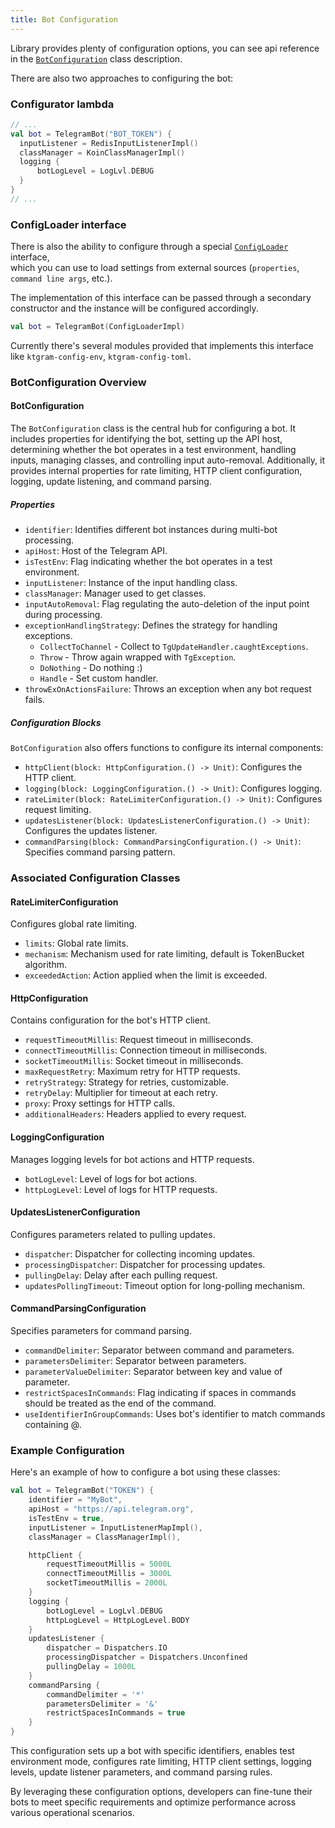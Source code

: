 ```yaml
---
title: Bot Configuration
---
```


Library provides plenty of configuration options, you can see api reference in the [`BotConfiguration`](https://vendelieu.github.io/telegram-bot/telegram-bot/eu.vendeli.tgbot.types.configuration/-bot-configuration/index.html) class description.

There are also two approaches to configuring the bot:

### Configurator lambda

```kotlin
// ...
val bot = TelegramBot("BOT_TOKEN") {
  inputListener = RedisInputListenerImpl()
  classManager = KoinClassManagerImpl()
  logging {
      botLogLevel = LogLvl.DEBUG
  }
}
// ...
```

### ConfigLoader interface

There is also the ability to configure through a special [`ConfigLoader`](https://vendelieu.github.io/telegram-bot/telegram-bot/eu.vendeli.tgbot.interfaces.helper/-config-loader/index.html) interface,<br/> which you can use to load settings from external sources (`properties`, `command line args`, etc.).

The implementation of this interface can be passed through a secondary constructor and the instance will be configured accordingly.

```kotlin
val bot = TelegramBot(ConfigLoaderImpl)
```

Currently there's several modules provided that implements this interface like `ktgram-config-env`, `ktgram-config-toml`.

### BotConfiguration Overview

#### BotConfiguration

The `BotConfiguration` class is the central hub for configuring a bot. It includes properties for identifying the bot, setting up the API host, determining whether the bot operates in a test environment, handling inputs, managing classes, and controlling input auto-removal. Additionally, it provides internal properties for rate limiting, HTTP client configuration, logging, update listening, and command parsing.

##### Properties

- `identifier`: Identifies different bot instances during multi-bot processing.
- `apiHost`: Host of the Telegram API.
- `isTestEnv`: Flag indicating whether the bot operates in a test environment.
- `inputListener`: Instance of the input handling class.
- `classManager`: Manager used to get classes.
- `inputAutoRemoval`: Flag regulating the auto-deletion of the input point during processing.
- `exceptionHandlingStrategy`: Defines the strategy for handling exceptions.
    * `CollectToChannel` - Collect to `TgUpdateHandler.caughtExceptions`.
    * `Throw` - Throw again wrapped with `TgException`.
    * `DoNothing` - Do nothing :)
    * `Handle` - Set custom handler.
- `throwExOnActionsFailure`: Throws an exception when any bot request fails.

##### Configuration Blocks

`BotConfiguration` also offers functions to configure its internal components:

- `httpClient(block: HttpConfiguration.() -> Unit)`: Configures the HTTP client.
- `logging(block: LoggingConfiguration.() -> Unit)`: Configures logging.
- `rateLimiter(block: RateLimiterConfiguration.() -> Unit)`: Configures request limiting.
- `updatesListener(block: UpdatesListenerConfiguration.() -> Unit)`: Configures the updates listener.
- `commandParsing(block: CommandParsingConfiguration.() -> Unit)`: Specifies command parsing pattern.

### Associated Configuration Classes

#### RateLimiterConfiguration

Configures global rate limiting.

- `limits`: Global rate limits.
- `mechanism`: Mechanism used for rate limiting, default is TokenBucket algorithm.
- `exceededAction`: Action applied when the limit is exceeded.

#### HttpConfiguration

Contains configuration for the bot's HTTP client.

- `requestTimeoutMillis`: Request timeout in milliseconds.
- `connectTimeoutMillis`: Connection timeout in milliseconds.
- `socketTimeoutMillis`: Socket timeout in milliseconds.
- `maxRequestRetry`: Maximum retry for HTTP requests.
- `retryStrategy`: Strategy for retries, customizable.
- `retryDelay`: Multiplier for timeout at each retry.
- `proxy`: Proxy settings for HTTP calls.
- `additionalHeaders`: Headers applied to every request.

#### LoggingConfiguration

Manages logging levels for bot actions and HTTP requests.

- `botLogLevel`: Level of logs for bot actions.
- `httpLogLevel`: Level of logs for HTTP requests.

#### UpdatesListenerConfiguration

Configures parameters related to pulling updates.

- `dispatcher`: Dispatcher for collecting incoming updates.
- `processingDispatcher`: Dispatcher for processing updates.
- `pullingDelay`: Delay after each pulling request.
- `updatesPollingTimeout`: Timeout option for long-polling mechanism.

#### CommandParsingConfiguration

Specifies parameters for command parsing.

- `commandDelimiter`: Separator between command and parameters.
- `parametersDelimiter`: Separator between parameters.
- `parameterValueDelimiter`: Separator between key and value of parameter.
- `restrictSpacesInCommands`: Flag indicating if spaces in commands should be treated as the end of the command.
- `useIdentifierInGroupCommands`: Uses bot's identifier to match commands containing @.

### Example Configuration

Here's an example of how to configure a bot using these classes:

```kotlin
val bot = TelegramBot("TOKEN") {
    identifier = "MyBot",
    apiHost = "https://api.telegram.org",
    isTestEnv = true,
    inputListener = InputListenerMapImpl(),
    classManager = ClassManagerImpl(),

    httpClient {
        requestTimeoutMillis = 5000L
        connectTimeoutMillis = 3000L
        socketTimeoutMillis = 2000L
    }
    logging {
        botLogLevel = LogLvl.DEBUG
        httpLogLevel = HttpLogLevel.BODY
    }
    updatesListener {
        dispatcher = Dispatchers.IO
        processingDispatcher = Dispatchers.Unconfined
        pullingDelay = 1000L
    }
    commandParsing {
        commandDelimiter = '*'
        parametersDelimiter = '&'
        restrictSpacesInCommands = true
    }
}
```

This configuration sets up a bot with specific identifiers, enables test environment mode, configures rate limiting, HTTP client settings, logging levels, update listener parameters, and command parsing rules.

By leveraging these configuration options, developers can fine-tune their bots to meet specific requirements and optimize performance across various operational scenarios.